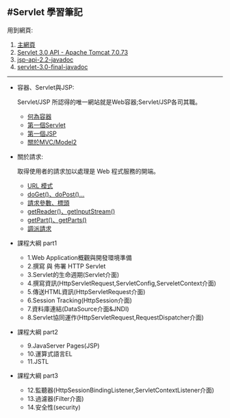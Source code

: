 #Servlet 學習筆記
---

用到網頁:

1. [主網頁](https://shps951023.github.io/SL314/)
2. [Servlet 3.0 API - Apache Tomcat 7.0.73](https://tomcat.apache.org/tomcat-7.0-doc/servletapi/)
3. [jsp-api-2.2-javadoc ](https://shps951023.github.io/SL314/jsp-api-2.2-javadoc/index.html)
4.  [servlet-3.0-final-javadoc](https://shps951023.github.io/SL314/servlet-3_0-final-javadoc/index.html)

---

- 容器、Servlet與JSP:

  Servlet/JSP 所認得的唯一網站就是Web容器;Servlet/JSP各司其職。

  - [何為容器]()
  - [第一個Servlet]()
  - [第一個JSP]()
  - [關於MVC/Model2]()


- 關於請求:

  取得使用者的請求加以處理是 Web 程式服務的開端。

  - [URL 模式]()
  - [doGet()、doPost()...]()
  - [請求參數、標頭]()
  - [getReader()、getInputStream()]()
  - [getPart()、getParts()]()
  - [調派請求]()


- 課程大綱 part1
  - 1.Web Application概觀與開發環境準備
  - 2.撰寫 與 佈署 HTTP Servlet
  - 3.Servlet的生命週期(Servlet介面)
  - 4.撰寫資訊(HttpServletRequest,ServletConfig,ServeletContext介面)
  - 5.傳送HTML資訊(HttpServletRequest介面)
  - 6.Session Tracking(HttpSession介面)
  - 7.資料庫連結(DataSource介面&JNDI)
  - 8.Servlet協同運作(HttpServletRequest,RequestDispatcher介面)


- 課程大綱 part2
  - 9.JavaServer Pages(JSP)
  - 10.運算式語言EL
  - 11.JSTL


- 課程大綱 part3
  - 12.監聽器(HttpSessionBindingListener,ServletContextListener介面)
  - 13.過濾器(Filter介面)
  - 14.安全性(security)
